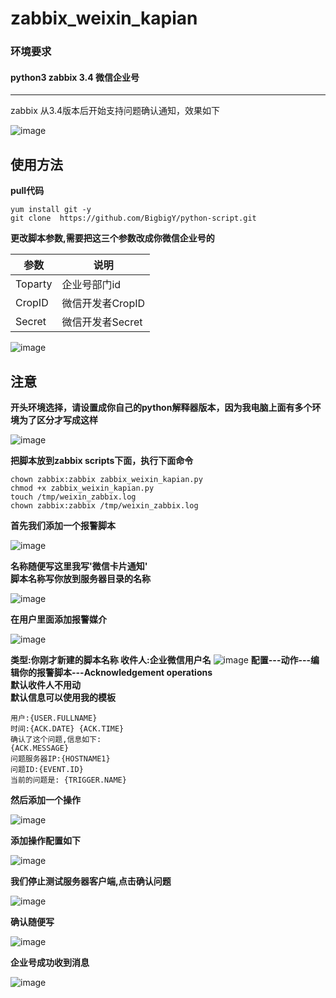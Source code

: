 # zabbix_weixin_kapian

### 环境要求

#### python3 zabbix 3.4 微信企业号

---
zabbix 从3.4版本后开始支持问题确认通知，效果如下

![image](https://typ.oss-cn-shanghai.aliyuncs.com/markdown/2017/10/zabbix_weixin_1.jpg)

## 使用方法

**pull代码**
```
yum install git -y
git clone  https://github.com/BigbigY/python-script.git
```
**更改脚本参数,需要把这三个参数改成你微信企业号的**

参数 | 说明
---|---
Toparty | 企业号部门id
CropID | 微信开发者CropID
Secret | 微信开发者Secret


![image](https://typ.oss-cn-shanghai.aliyuncs.com/markdown/2017/10/11.png)

## 注意
**开头环境选择，请设置成你自己的python解释器版本，因为我电脑上面有多个环境为了区分才写成这样**

![image](https://typ.oss-cn-shanghai.aliyuncs.com/markdown/2017/10/12.png)

**把脚本放到zabbix scripts下面，执行下面命令**
```
chown zabbix:zabbix zabbix_weixin_kapian.py
chmod +x zabbix_weixin_kapian.py
touch /tmp/weixin_zabbix.log
chown zabbix:zabbix /tmp/weixin_zabbix.log
```

**首先我们添加一个报警脚本**

![image](https://typ.oss-cn-shanghai.aliyuncs.com/markdown/2017/10/1.png)

**名称随便写这里我写'微信卡片通知'   
脚本名称写你放到服务器目录的名称**

![image](https://typ.oss-cn-shanghai.aliyuncs.com/markdown/2017/10/2.png)

**在用户里面添加报警媒介**


![image](https://typ.oss-cn-shanghai.aliyuncs.com/markdown/2017/10/3.png)

**类型:你刚才新建的脚本名称
收件人:企业微信用户名**
![image](https://typ.oss-cn-shanghai.aliyuncs.com/markdown/2017/10/4.png)
**配置---动作---编辑你的报警脚本---Acknowledgement operations   
默认收件人不用动   
默认信息可以使用我的模板**   
```
用户:{USER.FULLNAME} 
时间:{ACK.DATE} {ACK.TIME} 
确认了这个问题,信息如下:
{ACK.MESSAGE}
问题服务器IP:{HOSTNAME1}
问题ID:{EVENT.ID}
当前的问题是: {TRIGGER.NAME}
```
**然后添加一个操作**

![image](https://typ.oss-cn-shanghai.aliyuncs.com/markdown/2017/10/5.png)

**添加操作配置如下**

![image](https://typ.oss-cn-shanghai.aliyuncs.com/markdown/2017/10/6.png)

**我们停止测试服务器客户端,点击确认问题**

![image](https://typ.oss-cn-shanghai.aliyuncs.com/markdown/2017/10/8.png)

**确认随便写**

![image](https://typ.oss-cn-shanghai.aliyuncs.com/markdown/2017/10/9.png)

**企业号成功收到消息**

![image](https://typ.oss-cn-shanghai.aliyuncs.com/markdown/2017/10/10.png)

